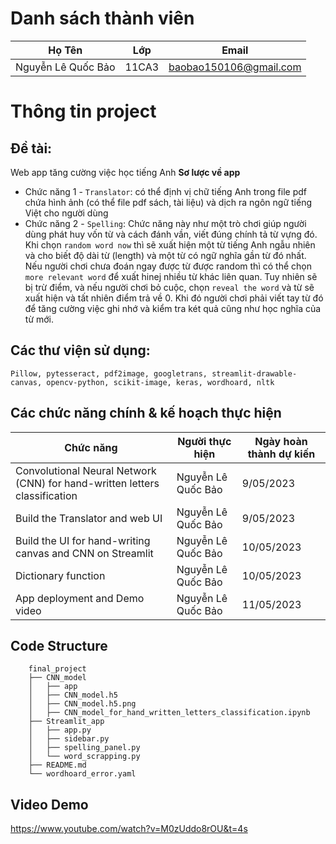 # Danh sách thành viên
Họ Tên|Lớp|Email
-|-|-
Nguyễn Lê Quốc Bảo|11CA3|baobao150106@gmail.com

# Thông tin project
## Đề tài: 
Web app tăng cường việc học tiếng Anh
**Sơ lược về app**
- Chức năng 1 - `Translator`: có thể định vị chữ tiếng Anh trong file pdf chứa hình ảnh (có thể file pdf sách, tài liệu) và dịch ra ngôn ngữ tiếng Việt cho người dùng
- Chức năng 2 - `Spelling`: Chức năng này như một trò chơi giúp người dùng phát huy vốn từ và cách đánh vần, viết đúng chính tả từ vựng đó. Khi chọn `random word now` thì sẽ xuất hiện một từ tiếng Anh ngẫu nhiên và cho biết độ dài từ (length) và một từ có ngữ nghĩa gần từ đó nhất. Nếu người chơi chưa đoán ngay được từ được random thì có thể chọn `more relevant word` để xuất hinej nhiều từ khác liên quan. Tuy nhiên sẽ bị trừ điểm, và nếu người chơi bỏ cuộc, chọn `reveal the word` và từ sẽ xuất hiện và tất nhiên điểm trả về 0. Khi đó người chơi phải viết tay từ đó để tăng cường việc ghi nhớ và kiểm tra két quả cũng như học nghĩa của từ mới.

## Các thư viện sử dụng: 
`Pillow, pytesseract, pdf2image, googletrans, streamlit-drawable-canvas, opencv-python, scikit-image, keras, wordhoard, nltk`

## Các chức năng chính & kế hoạch thực hiện

Chức năng|Người thực hiện|Ngày hoàn thành dự kiến
-|-|-
Convolutional Neural Network (CNN) for hand-written letters classification|Nguyễn Lê Quốc Bảo|9/05/2023
Build the Translator and web UI|Nguyễn Lê Quốc Bảo|9/05/2023
Build the UI for hand-writing canvas and CNN on Streamlit|Nguyễn Lê Quốc Bảo|10/05/2023
Dictionary function|Nguyễn Lê Quốc Bảo|10/05/2023
App deployment and Demo video|Nguyễn Lê Quốc Bảo|11/05/2023

## Code Structure

        final_project
        ├── CNN_model
        │   ├── app
        │   ├── CNN_model.h5
        │   ├── CNN_model.h5.png
        │   ├── CNN_model_for_hand_written_letters_classification.ipynb
        ├── Streamlit_app
        │   ├── app.py
        │   ├── sidebar.py
        │   ├── spelling_panel.py
        │   └── word_scrapping.py
        ├── README.md
        └── wordhoard_error.yaml

## Video Demo
https://www.youtube.com/watch?v=M0zUddo8rOU&t=4s
